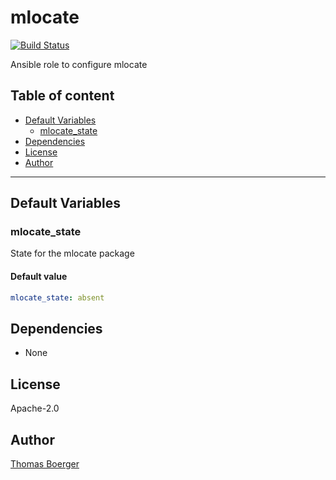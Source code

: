 # mlocate

[![Build Status](https://cloud.drone.io/api/badges/rolehippie/mlocate/status.svg)](https://cloud.drone.io/rolehippie/mlocate)

Ansible role to configure mlocate

## Table of content

* [Default Variables](#default-variables)
  * [mlocate_state](#mlocate_state)
* [Dependencies](#dependencies)
* [License](#license)
* [Author](#author)

---

## Default Variables

### mlocate_state

State for the mlocate package

#### Default value

```YAML
mlocate_state: absent
```

## Dependencies

- None

## License

Apache-2.0

## Author

[Thomas Boerger](https://github.com/tboerger)
